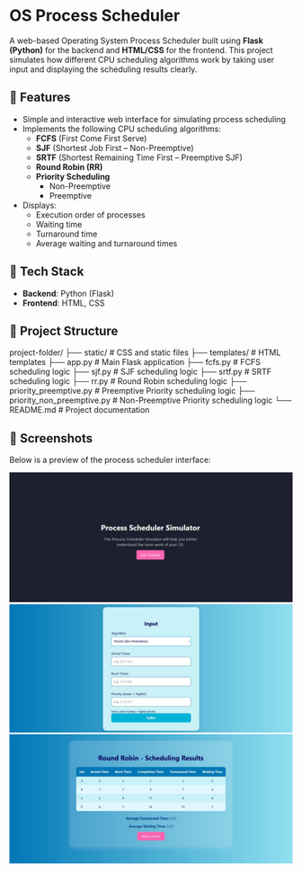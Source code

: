 # OS Process Scheduler

A web-based Operating System Process Scheduler built using **Flask (Python)** for the backend and **HTML/CSS** for the frontend. This project simulates how different CPU scheduling algorithms work by taking user input and displaying the scheduling results clearly.

## 🔧 Features

- Simple and interactive web interface for simulating process scheduling
- Implements the following CPU scheduling algorithms:
  - **FCFS** (First Come First Serve)
  - **SJF** (Shortest Job First – Non-Preemptive)
  - **SRTF** (Shortest Remaining Time First – Preemptive SJF)
  - **Round Robin (RR)**
  - **Priority Scheduling**
    - Non-Preemptive
    - Preemptive
- Displays:
  - Execution order of processes
  - Waiting time
  - Turnaround time
  - Average waiting and turnaround times

## 🚀 Tech Stack

- **Backend**: Python (Flask)
- **Frontend**: HTML, CSS

## 📁 Project Structure

project-folder/
├── static/ # CSS and static files
├── templates/ # HTML templates
├── app.py # Main Flask application
├── fcfs.py # FCFS scheduling logic
├── sjf.py # SJF scheduling logic
├── srtf.py # SRTF scheduling logic
├── rr.py # Round Robin scheduling logic
├── priority_preemptive.py # Preemptive Priority scheduling logic
├── priority_non_preemptive.py # Non-Preemptive Priority scheduling logic
└── README.md # Project documentation

## 📸 Screenshots

Below is a preview of the process scheduler interface:

![Scheduler UI](static/images/index.jpg)
![Scheduler UI](static/images/home.jpg)
![Scheduler UI](static/images/output.jpg)

